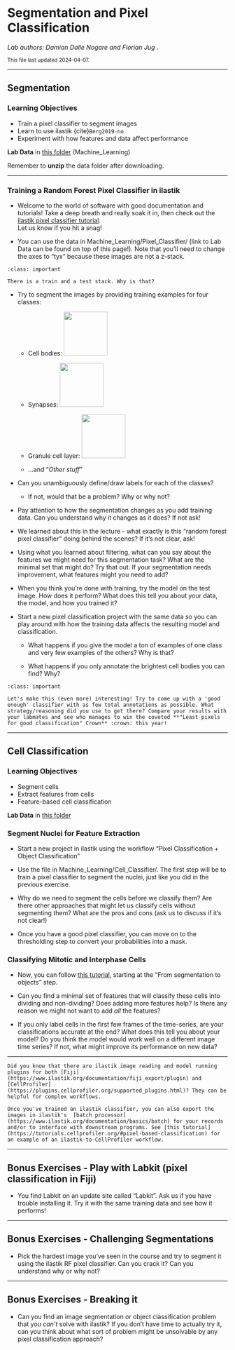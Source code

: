 # Segmentation and Pixel Classification 

*Lab authors: Damian Dalle Nogare and Florian Jug* . 

<small>This file last updated 2024-04-07.</small>

---

## **Segmentation** 

### Learning Objectives

- Train a pixel classifier to segment images
- Learn to use ilastik {cite}`Berg2019-no`
- Experiment with how features and data affect performance

**Lab Data** in [this folder](https://tinyurl.com/QI2025AnalysisLabData) (Machine_Learning)

Remember to **unzip** the data folder after downloading.

---

### Training a Random Forest Pixel Classifier in ilastik

- Welcome to the world of software with good documentation and
  tutorials! Take a deep breath and really soak it in, then check out
  the [ilastik pixel classifier tutorial](https://bit.ly/3x11EZf).  
  Let us know if you hit a snag!

- You can use the data in Machine_Learning/Pixel_Classifier/ (link to
  Lab Data can be found on top of this page!). Note that you’ll need to
  change the axes to “tyx” because these images are not a z-stack.

```{admonition} Question
:class: important

There is a train and a test stack. Why is that?
 ```

- Try to segment the images by providing training examples for four
  classes: 

  - Cell bodies: <img src="images/lab04/image1.png" height="100px" />

  - Synapses: <img src="images/lab04/image2.png" height="100px" />

  - Granule cell layer: <img src="images/lab04/image3.png" height="100px" />

  - ...and “*Other stuff*”

- Can you unambiguously define/draw labels for each of the classes?  
  - If not, would that be a problem? Why or why not?

- Pay attention to how the segmentation changes as you add training
  data. Can you understand why it changes as it does? If not ask!

- We learned about this in the lecture - what exactly is this “random
  forest pixel classifier” doing behind the scenes? If it’s not clear,
  ask!

- Using what you learned about filtering, what can you say about the
  features we might need for this segmentation task? What are the
  minimal set that might do? Try that out. If your segmentation needs
  improvement, what features might you need to add?

- When you think you’re done with training, try the model on the test
  image. How does it perform? What does this tell you about your data,
  the model, and how you trained it?

- Start a new pixel classification project with the same data so you can
  play around with how the training data affects the resulting model and
  classification.

  - What happens if you give the model a ton of examples of one class
    and very few examples of the others? Why is that?

  - What happens if you only annotate the brightest cell bodies you can
    find? Why?

```{admonition} **Class Challenge** (Optional)  
:class: important

Let's make this (even more) interesting! Try to come up with a 'good enough' classifier with as few total annotations as possible. What strategy/reasoning did you use to get there? Compare your results with your labmates and see who manages to win the coveted **"Least pixels for good classification" Crown** :crown: this year!
```
---

## **Cell Classification** 

### Learning Objectives

- Segment cells
- Extract features from cells
- Feature-based cell classification

**Lab Data** in [this folder](https://tinyurl.com/QI2025AnalysisLabData)

### Segment Nuclei for Feature Extraction

- Start a new project in ilastik using the workflow “Pixel
  Classification + Object Classification”

- Use the file in Machine_Learning/Cell_Classifier/. The first step will
  be to train a pixel classifier to segment the nuclei, just like you
  did in the previous exercise.

- Why do we need to segment the cells before we classify them? Are there
  other approaches that might let us classify cells without segmenting
  them? What are the pros and cons (ask us to discuss if it’s not
  clear!)

- Once you have a good pixel classifier, you can move on to the
  thresholding step to convert your probabilities into a mask.

### Classifying Mitotic and Interphase Cells

- Now, you can follow [this tutorial](https://bit.ly/35BXgVx), starting at
  the “From segmentation to objects” step.

- Can you find a minimal set of features that will classify these cells
  into dividing and non-dividing? Does adding more features help? Is
  there any reason we might not want to add *all* the features?

- If you only label cells in the first few frames of the time-series,
  are your classifications accurate at the end? What does this tell you
  about your model? Do you think the model would work well on a
  different image time series? If not, what might improve its
  performance on new data?

---

```{tip}
Did you know that there are ilastik image reading and model running plugins for both [Fiji](https://www.ilastik.org/documentation/fiji_export/plugin) and [CellProfiler](https://plugins.cellprofiler.org/supported_plugins.html)? They can be helpful for complex workflows.

Once you've trained an ilastik classifier, you can also export the images in ilastik's  [batch processor](https://www.ilastik.org/documentation/basics/batch) for your records and/or to interface with downstream programs. See [this tutorial](https://tutorials.cellprofiler.org/#pixel-based-classification) for an example of an ilastik-to-CellProfiler workflow.
```

---

##  **Bonus Exercises - Play with Labkit (pixel classification in Fiji)**

- You find Labkit on an update site called “Labkit”. Ask us if you have
  trouble installing it. Try it with the same training data and see how it performs!

---

## **Bonus Exercises - Challenging Segmentations**

- Pick the hardest image you’ve seen in the course and try to segment it
  using the ilastik RF pixel classifier. Can you crack it? Can you
  understand why or why not?

---

## **Bonus Exercises - Breaking it**

- Can you find an image segmentation or object classification problem
  that you *can’t* solve with ilastik? If you don’t have time to
  actually try it, can you think about what sort of problem might be
  unsolvable by any pixel classification approach?
